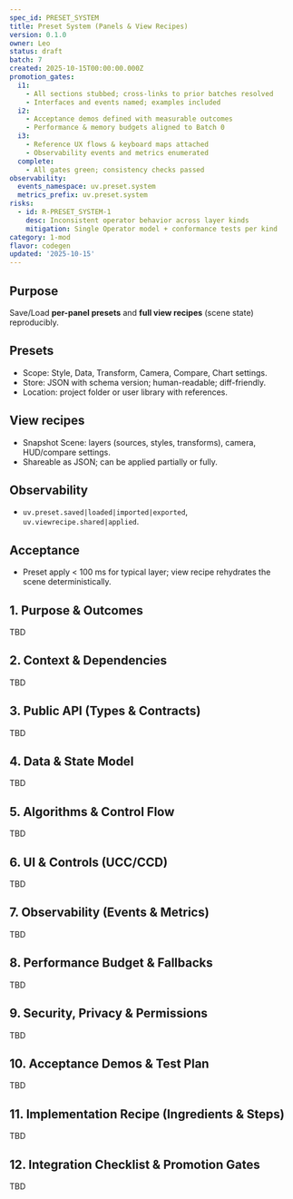 ```yaml
---
spec_id: PRESET_SYSTEM
title: Preset System (Panels & View Recipes)
version: 0.1.0
owner: Leo
status: draft
batch: 7
created: 2025-10-15T00:00:00.000Z
promotion_gates:
  i1:
    - All sections stubbed; cross-links to prior batches resolved
    - Interfaces and events named; examples included
  i2:
    - Acceptance demos defined with measurable outcomes
    - Performance & memory budgets aligned to Batch 0
  i3:
    - Reference UX flows & keyboard maps attached
    - Observability events and metrics enumerated
  complete:
    - All gates green; consistency checks passed
observability:
  events_namespace: uv.preset.system
  metrics_prefix: uv.preset.system
risks:
  - id: R-PRESET_SYSTEM-1
    desc: Inconsistent operator behavior across layer kinds
    mitigation: Single Operator model + conformance tests per kind
category: 1-mod
flavor: codegen
updated: '2025-10-15'
---
```


## Purpose
Save/Load **per-panel presets** and **full view recipes** (scene state) reproducibly.

## Presets
- Scope: Style, Data, Transform, Camera, Compare, Chart settings.
- Store: JSON with schema version; human-readable; diff-friendly.
- Location: project folder or user library with references.

## View recipes
- Snapshot Scene: layers (sources, styles, transforms), camera, HUD/compare settings.
- Shareable as JSON; can be applied partially or fully.

## Observability
- `uv.preset.saved|loaded|imported|exported`, `uv.viewrecipe.shared|applied`.

## Acceptance
- Preset apply < 100 ms for typical layer; view recipe rehydrates the scene deterministically.

## 1. Purpose & Outcomes
TBD


## 2. Context & Dependencies
TBD


## 3. Public API (Types & Contracts)
TBD


## 4. Data & State Model
TBD


## 5. Algorithms & Control Flow
TBD


## 6. UI & Controls (UCC/CCD)
TBD


## 7. Observability (Events & Metrics)
TBD


## 8. Performance Budget & Fallbacks
TBD


## 9. Security, Privacy & Permissions
TBD


## 10. Acceptance Demos & Test Plan
TBD


## 11. Implementation Recipe (Ingredients & Steps)
TBD


## 12. Integration Checklist & Promotion Gates
TBD
